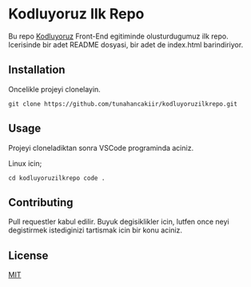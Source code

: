 # Kodluyoruz Ilk Repo

Bu repo [Kodluyoruz](https://kodluyoruz.org/tr/kodluyoruz/) Front-End egitiminde olusturdugumuz ilk repo. Icerisinde bir adet README dosyasi, bir adet de index.html barindiriyor.

## Installation

Oncelikle projeyi clonelayin.

`git clone https://github.com/tunahancakiir/kodluyoruzilkrepo.git`

## Usage

Projeyi cloneladiktan sonra VSCode programinda aciniz.

Linux icin;

`cd kodluyoruzilkrepo
code .`

## Contributing

Pull requestler kabul edilir. Buyuk degisiklikler icin, lutfen once neyi degistirmek istediginizi tartismak icin bir konu aciniz.

## License

[MIT](https://choosealicense.com/licenses/mit/)